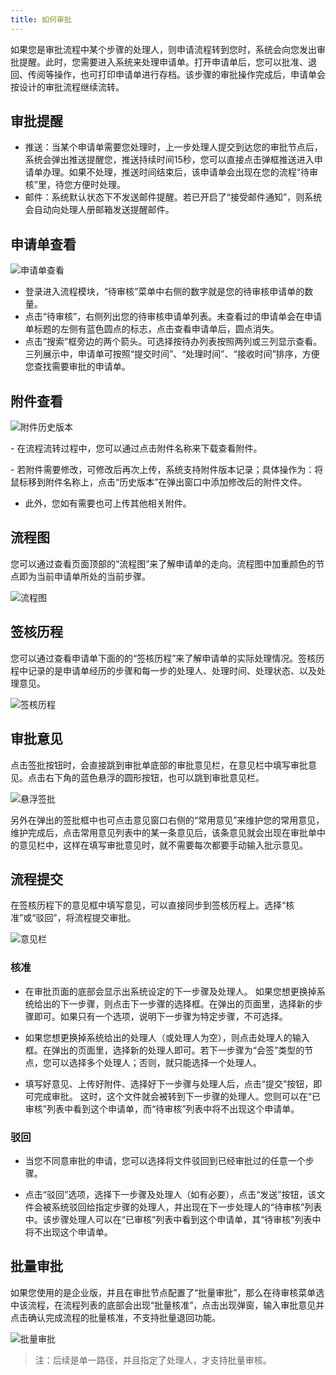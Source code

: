 ```yaml
---
title: 如何审批
---
```


如果您是审批流程中某个步骤的处理人，则申请流程转到您时，系统会向您发出审批提醒。此时，您需要进入系统来处理申请单。打开申请单后，您可以批准、退回、传阅等操作，也可打印申请单进行存档。该步骤的审批操作完成后，申请单会按设计的审批流程继续流转。

## 审批提醒

- 推送：当某个申请单需要您处理时，上一步处理人提交到达您的审批节点后，系统会弹出推送提醒您，推送持续时间15秒，您可以直接点击弹框推送进入申请单办理。如果不处理，推送时间结束后，该申请单会出现在您的流程“待审核”里，待您方便时处理。
- 邮件：系统默认状态下不发送邮件提醒。若已开启了“接受邮件通知”，则系统会自动向处理人册邮箱发送提醒邮件。

## 申请单查看

![申请单查看](/assets/workflow/申请单查看.png)

- 登录进入流程模块，“待审核”菜单中右侧的数字就是您的待审核申请单的数量。
- 点击“待审核”，右侧列出您的待审核申请单列表。未查看过的申请单会在申请单标题的左侧有蓝色圆点的标志，点击查看申请单后，圆点消失。
- 点击“搜索”框旁边的两个箭头。可选择按待办列表按照两列或三列显示查看。三列展示中，申请单可按照“提交时间”、“处理时间”、“接收时间”排序，方便您查找需要审批的申请单。

## 附件查看

![附件历史版本](/assets/workflow/附件历史版本.png)

- 在流程流转过程中，您可以通过点击附件名称来下载查看附件。

- 若附件需要修改，可修改后再次上传，系统支持附件版本记录；具体操作为：将鼠标移到附件名称上，点击“历史版本”在弹出窗口中添加修改后的附件文件。

- 此外，您如有需要也可上传其他相关附件。

## 流程图

您可以通过查看页面顶部的“流程图”来了解申请单的走向。流程图中加重颜色的节点即为当前申请单所处的当前步骤。

![流程图](/assets/workflow/流程图.png)

## 签核历程

您可以通过查看申请单下面的的“签核历程”来了解申请单的实际处理情况。签核历程中记录的是申请单经历的步骤和每一步的处理人、处理时间、处理状态、以及处理意见。

![签核历程](/assets/workflow/签核历程.png)

## 审批意见

点击签批按钮时，会直接跳到审批单底部的审批意见栏，在意见栏中填写审批意见。点击右下角的蓝色悬浮的圆形按钮，也可以跳到审批意见栏。

![悬浮签批](/assets/workflow/悬浮签批.png)

另外在弹出的签批框中也可点击意见窗口右侧的“常用意见”来维护您的常用意见，维护完成后，点击常用意见列表中的某一条意见后，该条意见就会出现在审批单中的意见栏中，这样在填写审批意见时，就不需要每次都要手动输入批示意见。

## 流程提交

在签核历程下的意见框中填写意见，可以直接同步到签核历程上。选择“核准”或“驳回”，将流程提交审批。

![意见栏](/assets/workflow/意见栏.png)

### 核准

- 在审批页面的底部会显示出系统设定的下一步骤及处理人。
如果您想更换掉系统给出的下一步骤，则点击下一步骤的选择框。在弹出的页面里，选择新的步骤即可。如果只有一个选项，说明下一步骤为特定步骤，不可选择。

- 如果您想更换掉系统给出的处理人（或处理人为空），则点击处理人的输入框。在弹出的页面里，选择新的处理人即可。若下一步骤为“会签”类型的节点，您可以选择多个处理人；否则，就只能选择一个处理人。

- 填写好意见、上传好附件、选择好下一步骤与处理人后，点击“提交”按钮，即可完成审批。 这时，这个文件就会被转到下一步骤的处理人。您则可以在“已审核”列表中看到这个申请单，而“待审核”列表中将不出现这个申请单。

### 驳回

- 当您不同意审批的申请，您可以选择将文件驳回到已经审批过的任意一个步骤。

- 点击“驳回”选项，选择下一步骤及处理人（如有必要），点击“发送”按钮，该文件会被系统驳回给指定步骤的处理人，并出现在下一步处理人的“待审核”列表中。该步骤处理人可以在“已审核”列表中看到这个申请单，其“待审核”列表中将不出现这个申请单。

## 批量审批

如果您使用的是企业版，并且在审批节点配置了“批量审批”，那么在待审核菜单选中该流程，在流程列表的底部会出现“批量核准”，点击出现弹窗，输入审批意见并点击确认完成流程的批量核准，不支持批量退回功能。

![批量审批](/assets/workflow/批量审批.png)

> 注：后续是单一路径，并且指定了处理人，才支持批量审核。